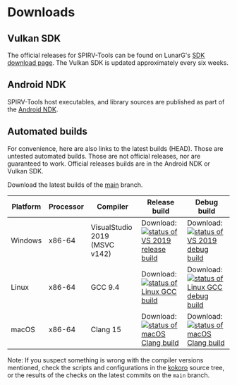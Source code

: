 # Downloads

## Vulkan SDK

The official releases for SPIRV-Tools can be found on LunarG's
[SDK download page](https://vulkan.lunarg.com/sdk/home).
The Vulkan SDK is updated approximately every six weeks.

## Android NDK

SPIRV-Tools host executables, and library sources are published as
part of the [Android NDK](https://developer.android.com/ndk/downloads).

## Automated builds

For convenience, here are also links to the latest builds (HEAD).
Those are untested automated builds. Those are not official releases, nor
are guaranteed to work. Official releases builds are in the Android NDK or
Vulkan SDK.

Download the latest builds of the [main](https://github.com/KhronosGroup/SPIRV-Tools/tree/main) branch.

| Platform | Processor | Compiler | Release build | Debug build |
| --- | --- | --- | --- | --- |
| Windows | x86-64 | VisualStudio 2019 (MSVC v142) | Download: <a href="https://storage.googleapis.com/spirv-tools/badges/build_link_windows_vs2019_release.html"> <img src="https://storage.googleapis.com/spirv-tools/badges/build_status_windows_vs2019_release.svg" alt="status of VS 2019 release build"></a> | Download: <a href="https://storage.googleapis.com/spirv-tools/badges/build_link_windows_vs2019_debug.html"> <img src="https://storage.googleapis.com/spirv-tools/badges/build_status_windows_vs2019_debug.svg" alt="status of VS 2019 debug build"></a> |
| Linux | x86-64 | GCC 9.4 | Download: <a href="https://storage.googleapis.com/spirv-tools/badges/build_link_linux_gcc_release.html"> <img src="https://storage.googleapis.com/spirv-tools/badges/build_status_linux_gcc_release.svg" alt="status of Linux GCC build"></a> | Download: <a href="https://storage.googleapis.com/spirv-tools/badges/build_link_linux_gcc_debug.html"> <img src="https://storage.googleapis.com/spirv-tools/badges/build_status_linux_gcc_debug.svg" alt="status of Linux GCC debug build"></a> |
| macOS | x86-64 | Clang 15 | Download: <a href="https://storage.googleapis.com/spirv-tools/badges/build_link_macos_clang_release.html"> <img src="https://storage.googleapis.com/spirv-tools/badges/build_status_macos_clang_release.svg" alt="status of macOS Clang build"></a> | Download: <a href="https://storage.googleapis.com/spirv-tools/badges/build_link_macos_clang_debug.html"> <img src="https://storage.googleapis.com/spirv-tools/badges/build_status_macos_clang_debug.svg" alt="status of macOS Clang build"></a> |

Note: If you suspect something is wrong with the compiler versions mentioned,
check the scripts and configurations in the [kokoro](../kokoro) source tree,
or the results of the checks on the latest commits on the `main` branch.
